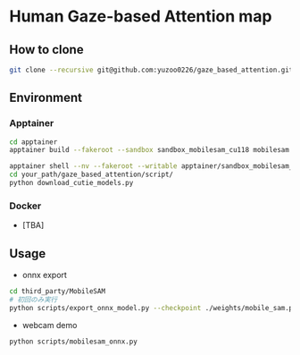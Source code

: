 # Human Gaze-based Attention map

## How to clone

```bash
git clone --recursive git@github.com:yuzoo0226/gaze_based_attention.git
```

## Environment

### Apptainer

```bash
cd apptainer
apptainer build --fakeroot --sandbox sandbox_mobilesam_cu118 mobilesam.def

apptainer shell --nv --fakeroot --writable apptainer/sandbox_mobilesam_cu118
cd your_path/gaze_based_attention/script/
python download_cutie_models.py
```

### Docker

- [TBA]

## Usage

- onnx export

```bash
cd third_party/MobileSAM
# 初回のみ実行 
python scripts/export_onnx_model.py --checkpoint ./weights/mobile_sam.pt --model-type vit_t --output ./mobile_sam.onnx
```

- webcam demo

```bash
python scripts/mobilesam_onnx.py
```
